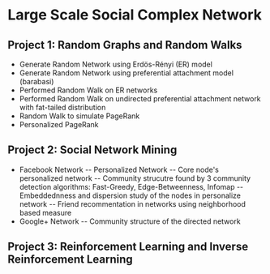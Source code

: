 # Large Scale Social Complex Network
## Project 1: Random Graphs and Random Walks
- Generate Random Network using Erdös-Rényi (ER) model 
- Generate Random Network using preferential attachment model (barabasi)
- Performed Random Walk on ER networks
- Performed Random Walk on undirected preferential attachment network with fat-tailed distribution
- Random Walk to simulate PageRank
- Personalized PageRank

## Project 2: Social Network Mining
- Facebook Network
  -- Personalized Network
  -- Core node's personalized network
  -- Community strucutre found by 3 community detection algorithms: Fast-Greedy, Edge-Betweenness, Infomap
  -- Embeddednness and dispersion study of the nodes in personalize network
  -- Friend recommentation in networks using neighborhood based measure
- Google+ Network
  -- Community structure of the directed network

## Project 3: Reinforcement Learning and Inverse Reinforcement Learning
